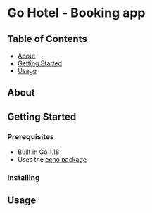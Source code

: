 # Go Hotel - Booking app

## Table of Contents

- [About](#about)
- [Getting Started](#getting_started)
- [Usage](#usage)

## About <a name = "about"></a>



## Getting Started <a name = "getting_started"></a>



### Prerequisites
- Built in Go 1.18
- Uses the [echo package](https://github.com/labstack/echo)  

### Installing



## Usage <a name = "usage"></a>

